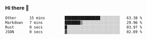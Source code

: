 ### Hi there 👋

<!--
**WShiBin/WShiBin** is a ✨ _special_ ✨ repository because its `README.md` (this file) appears on your GitHub profile.

Here are some ideas to get you started:

- 🔭 I’m currently working on ...
- 🌱 I’m currently learning ...
- 👯 I’m looking to collaborate on ...
- 🤔 I’m looking for help with ...
- 💬 Ask me about ...
- 📫 How to reach me: ...
- 😄 Pronouns: ...
- ⚡ Fun fact: ...
-->

<!--START_SECTION:waka-->

```txt
Other      15 mins         ████████████████░░░░░░░░░   63.38 %
Markdown   7 mins          ███████▒░░░░░░░░░░░░░░░░░   29.96 %
Rust       0 secs          █░░░░░░░░░░░░░░░░░░░░░░░░   03.97 %
JSON       0 secs          ▓░░░░░░░░░░░░░░░░░░░░░░░░   02.69 %
```

<!--END_SECTION:waka-->
